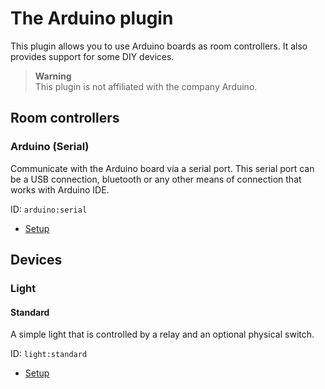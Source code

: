 # The Arduino plugin

This plugin allows you to use Arduino boards as room controllers. It also provides support for some DIY devices.

> **Warning**  
> This plugin is not affiliated with the company Arduino.

## Room controllers

### Arduino (Serial)

Communicate with the Arduino board via a serial port. This serial port can be a USB connection, bluetooth or any other means of connection that works with Arduino IDE.

ID: `arduino:serial`

- [Setup](arduino_serial_setup.md.md)

## Devices

### Light

#### Standard

A simple light that is controlled by a relay and an optional physical switch.

ID: `light:standard`

- [Setup](light_standard_setup.md)
